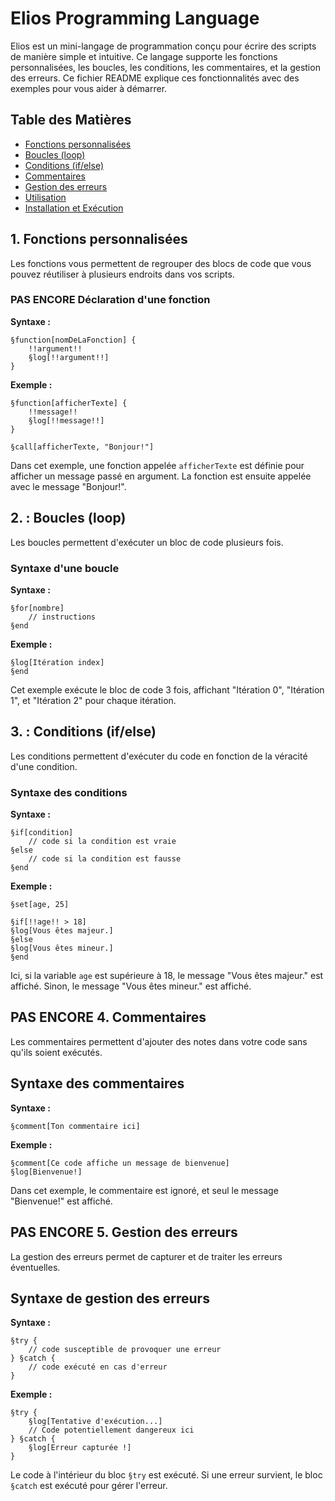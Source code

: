 # Elios Programming Language

Elios est un mini-langage de programmation conçu pour écrire des scripts de manière simple et intuitive. Ce langage supporte les fonctions personnalisées, les boucles, les conditions, les commentaires, et la gestion des erreurs. Ce fichier README explique ces fonctionnalités avec des exemples pour vous aider à démarrer.

## Table des Matières

- [Fonctions personnalisées](#1-fonctions-personnalisées)
- [Boucles (loop)](#2-boucles-loop)
- [Conditions (if/else)](#3-conditions-ifelse)
- [Commentaires](#4-commentaires)
- [Gestion des erreurs](#5-gestion-des-erreurs)
- [Utilisation](#utilisation)
- [Installation et Exécution](#installation-et-exécution)

## 1. Fonctions personnalisées

Les fonctions vous permettent de regrouper des blocs de code que vous pouvez réutiliser à plusieurs endroits dans vos scripts.

### PAS ENCORE Déclaration d'une fonction

**Syntaxe :**
```elios
§function[nomDeLaFonction] {
    !!argument!!
    §log[!!argument!!]
}
```

**Exemple :**
```elios
§function[afficherTexte] {
    !!message!!
    §log[!!message!!]
}

§call[afficherTexte, "Bonjour!"]
```
Dans cet exemple, une fonction appelée ``afficherTexte`` est définie pour afficher un message passé en argument. La fonction est ensuite appelée avec le message "Bonjour!".


## 2. : Boucles (loop)
Les boucles permettent d'exécuter un bloc de code plusieurs fois.

### Syntaxe d'une boucle
**Syntaxe :**
```elios
§for[nombre] 
    // instructions
§end
```
**Exemple :**
```§for[3] 
§log[Itération index]
§end
```

Cet exemple exécute le bloc de code 3 fois, affichant "Itération 0", "Itération 1", et "Itération 2" pour chaque itération.


## 3. : Conditions (if/else)
Les conditions permettent d'exécuter du code en fonction de la véracité d'une condition.

### Syntaxe des conditions
**Syntaxe :**
```elios
§if[condition] 
    // code si la condition est vraie
§else 
    // code si la condition est fausse
§end
```
**Exemple :**
```elios
§set[age, 25]

§if[!!age!! > 18] 
§log[Vous êtes majeur.]
§else 
§log[Vous êtes mineur.]
§end
```
Ici, si la variable `age` est supérieure à 18, le message "Vous êtes majeur." est affiché. Sinon, le message "Vous êtes mineur." est affiché.


## PAS ENCORE 4. Commentaires
Les commentaires permettent d'ajouter des notes dans votre code sans qu'ils soient exécutés.
## Syntaxe des commentaires
**Syntaxe :**
```elios
§comment[Ton commentaire ici]
```
**Exemple :**
```elios
§comment[Ce code affiche un message de bienvenue]
§log[Bienvenue!]
```
Dans cet exemple, le commentaire est ignoré, et seul le message "Bienvenue!" est affiché.


## PAS ENCORE 5. Gestion des erreurs
La gestion des erreurs permet de capturer et de traiter les erreurs éventuelles.
## Syntaxe de gestion des erreurs
**Syntaxe :**
```elios
§try {
    // code susceptible de provoquer une erreur
} §catch {
    // code exécuté en cas d'erreur
}
```
**Exemple :**
```elios
§try {
    §log[Tentative d'exécution...]
    // Code potentiellement dangereux ici
} §catch {
    §log[Erreur capturée !]
}
```
Le code à l'intérieur du bloc `§try` est exécuté. Si une erreur survient, le bloc  `§catch` est exécuté pour gérer l'erreur.

